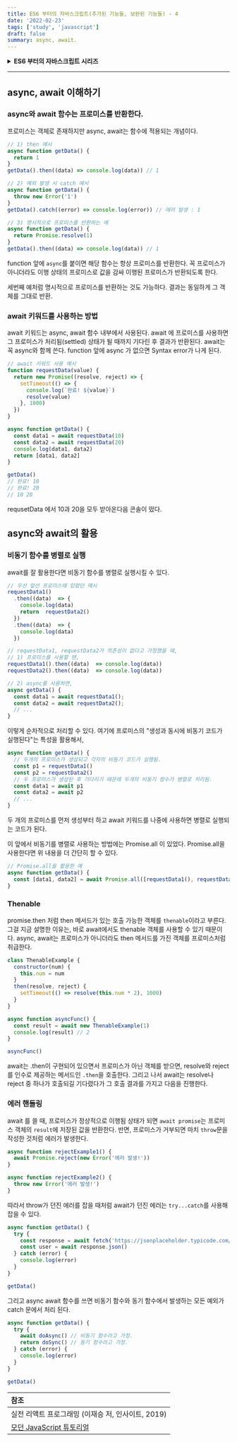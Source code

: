 ```yaml
---
title: ES6 부터의 자바스크립트(추가된 기능들, 보완된 기능들) - 4
date: '2022-02-23'
tags: ['study', 'javascript']
draft: false
summary: async, await.
---
```


<details>
<summary><strong>ES6 부터의 자바스크립트 시리즈</strong></summary>
<div markdown="1">
  <ul>
    <li>
      <a href="/blog/study/javascript/new-in-es6-part1">const, let. 단축 속성명, 계산된 속성명</a>
    </li>
    <li>
      <a href="/blog/study/javascript/new-in-es6-part2">전개 연산자, 배열 비구조화, 객체 비구조화</a>
    </li>
    <li>
      <a href="/blog/study/javascript/new-in-es6-part3">프로미스(Promise)</a>
    </li>
    <li>
      <a href="/blog/study/javascript/new-in-es6-part4"><strong>async, await</strong></a>
    </li>
  </ul>
</div>
</details>

---

## async, await 이해하기

### async와 await 함수는 프로미스를 반환한다.

프로미스는 객체로 존재하지만 async, await는 함수에 적용되는 개념이다.

```js
// 1) then 예시
async function getData() {
  return 1
}
getData().then((data) => console.log(data)) // 1

// 2) 예외 발생 시 catch 예시
async function getData() {
  throw new Error('1')
}
getData().catch((error) => console.log(error)) // 에러 발생 : 1

// 3) 명시적으로 프로미스를 반환하는 예
async function getData() {
  return Promise.resolve(1)
}
getData().then((data) => console.log(data)) // 1
```

function 앞에 `async`를 붙이면 해당 함수는 항상 프로미스를 반환한다. 꼭 프로미스가 아니더라도 이행 상태의 프로미스로 값을 감싸 이행된 프로미스가 반환되도록 한다.

세번째 예처럼 명시적으로 프로미스를 반환하는 것도 가능하다. 결과는 동일하게 그 객체를 그대로 반환.

### await 키워드를 사용하는 방법

await 키워드는 async, await 함수 내부에서 사용된다. await 에 프로미스를 사용하면 그 프로미스가 처리됨(settled) 상태가 될 때까지 기다린 후 결과가 반환된다.
await는 꼭 async와 함께 쓴다. function 앞에 async 가 없으면 Syntax error가 나게 된다.

```js
// await 키워드 사용 예시
function requestData(value) {
  return new Promise((resolve, reject) => {
    setTimeout(() => {
      console.log(`완료! ${value}`)
      resolve(value)
    }, 1000)
  })
}

async function getData() {
  const data1 = await requestData(10)
  const data2 = await requestData(20)
  console.log(data1, data2)
  return [data1, data2]
}

getData()
// 완료! 10
// 완료! 20
// 10 20
```

requsetData 에서 10과 20을 모두 받아온다음 콘솔이 떴다.

## async와 await의 활용

### 비동기 함수를 병렬로 실행

await를 잘 활용한다면 비동기 함수를 병렬로 실행시킬 수 있다.

```js
// 우선 앞선 프로미스때 있었던 예시
requestData1()
  .then((data)  => {
    console.log(data)
    return  requestData2()
  })
  .then((data)  => {
    console.log(data)
  })

// requestData1, requestData2가 의존성이 없다고 가정했을 때,
// 1) 프로미스를 사용할 땐,
requestData1().then((data)  => console.log(data))
requestData2().then((data)  => console.log(data))

// 2) async를 사용하면,
async getData() {
  const data1 = await requestData1();
  const data2 = await requestData2();
  // ...
}
```

이렇게 순차적으로 처리할 수 있다.
여기에 프로미스의 "생성과 동시에 비동기 코드가 실행된다"는 특성을 활용해서,

```js
async function getData() {
  // 두개의 프로미스가 생성되고 각자의 비동기 코드가 실행됨.
  const p1 = requestData1()
  const p2 = requestData2()
  // 두 프로미스가 생성된 후 기다리기 때문에 두개의 비동기 함수가 병렬로 처리됨.
  const data1 = await p1
  const data2 = await p2
  // ...
}
```

두 개의 프로미스를 먼저 생성부터 하고 await 키워드를 나중에 사용하면 병렬로 실행되는 코드가 된다.

이 앞에서 비동기를 병렬로 사용하는 방법에는 Promise.all 이 있었다.
Promise.all을 사용한다면 위 내용을 더 간단히 할 수 있다.

```js
// Promise.all을 활용한 예
async function getData() {
  const [data1, data2] = await Promise.all([requestData1(), requestData2()])
}
```

### Thenable

promise.then 처럼 then 메서드가 있는 호출 가능한 객체를 `thenable`이라고 부른다.
그걸 지금 설명한 이유는, 바로 await에서도 thenable 객체를 사용할 수 있기 때문이다.
async, await는 프로미스가 아니더라도 then 메서드를 가진 객체를 프로미스처럼 취급한다.

```js
class ThenableExample {
  constructor(num) {
    this.num = num
  }
  then(resolve, reject) {
    setTimeout(() => resolve(this.num * 2), 1000)
  }
}

async function asyncFunc() {
  const result = await new ThenableExample(1)
  console.log(result) // 2
}

asyncFunc()
```

await는 .then이 구현되어 있으면서 프로미스가 아닌 객체를 받으면, resolve와 reject를 인수로 제공하는 메서드인 `.then`을 호출한다. 그리고 나서 await는 resolve나 reject 중 하나가 호출되길 기다렸다가 그 호출 결과를 가지고 다음을 진행한다.

### 에러 핸들링

await 를 쓸 때, 프로미스가 정상적으로 이행됨 상태가 되면 `await promise`는 프로미스 객체의 `result`에 저장된 값을 반환한다.
반면, 프로미스가 거부되면 마치 `throw`문을 작성한 것처럼 에러가 발생한다.

```js
async function rejectExample1() {
  await Promise.reject(new Error('에러 발생!'))
}

async function rejectExample2() {
  throw new Error('에러 발생!')
}
```

따라서 throw가 던진 에러를 잡을 때처럼 await가 던진 에러는 `try...catch`를 사용해 잡을 수 있다.

```js
async function getData() {
  try {
    const response = await fetch('https://jsonplaceholder.typicode.com/todos/1')
    const user = await response.json()
  } catch (error) {
    console.log(error)
  }
}

getData()
```

그리고 async await 함수를 쓰면 비동기 함수와 동기 함수에서 발생하는 모든 예외가 catch 문에서 처리 된다.

```js
async function getData() {
  try {
    await doAsync() // 비동기 함수라고 가정.
    return doSync() // 동기 함수라고 가정.
  } catch (error) {
    console.log(error)
  }
}

getData()
```

| 참조                                                         |
| :----------------------------------------------------------- |
| 실전 리액트 프로그래밍 (이재승 저, 인사이트, 2019)           |
| [모던 JavaScript 튜토리얼](https://ko.javascript.info/async) |
